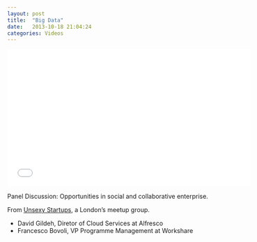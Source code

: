 ```yaml
---
layout: post
title:  "Big Data"
date:   2013-10-18 21:04:24
categories: Videos
---
```


<iframe width="560" height="315" src="//www.youtube.com/embed/DEhCwcBrkOI" frameborder="0" allowfullscreen></iframe>

Panel Discussion: Opportunities in social and collaborative enterprise.

From <a title="unsexystartups" href="http://www.meetup.com/unsexystartups/">Unsexy Startups</a>, a London’s meetup group.

* David Gildeh, Diretor of Cloud Services at Alfresco
* Francesco Bovoli, VP Programme Management at Workshare